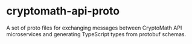 # cryptomath-api-proto

A set of proto files for exchanging messages between CryptoMath API microservices and generating TypeScript types from protobuf schemas.